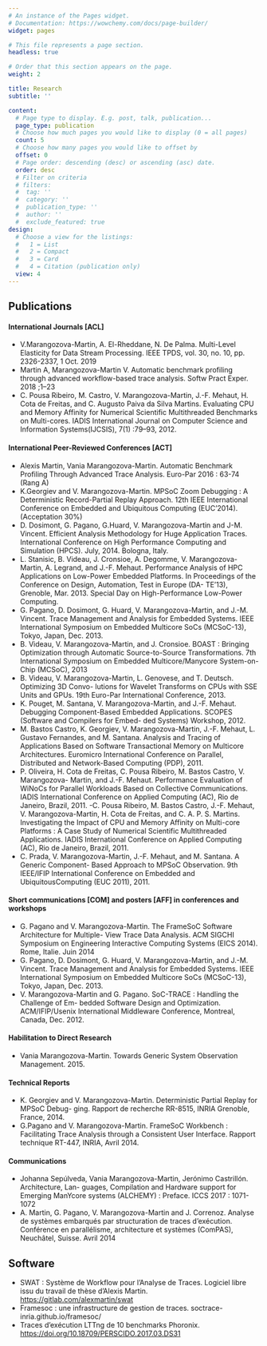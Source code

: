 ```yaml
---
# An instance of the Pages widget.
# Documentation: https://wowchemy.com/docs/page-builder/
widget: pages

# This file represents a page section.
headless: true

# Order that this section appears on the page.
weight: 2

title: Research
subtitle: ''

content:
  # Page type to display. E.g. post, talk, publication...
  page_type: publication
  # Choose how much pages you would like to display (0 = all pages)
  count: 5
  # Choose how many pages you would like to offset by
  offset: 0
  # Page order: descending (desc) or ascending (asc) date.
  order: desc
  # Filter on criteria
  # filters:
  #  tag: ''
  #  category: ''
  #  publication_type: ''
  #  author: ''
  #  exclude_featured: true
design:
  # Choose a view for the listings:
  #   1 = List
  #   2 = Compact
  #   3 = Card
  #   4 = Citation (publication only)
  view: 4
---
```


## Publications

#### International Journals [ACL]
- V.Marangozova-Martin, A. El-Rheddane, N. De Palma. Multi-Level Elasticity for Data Stream Processing. IEEE TPDS, vol. 30, no. 10, pp. 2326-2337, 1 Oct. 2019
- Martin A, Marangozova-Martin V. Automatic benchmark profiling through advanced workflow-based trace analysis. Softw Pract Exper. 2018 ;1–23 
- C. Pousa Ribeiro, M. Castro, V. Marangozova-Martin, J.-F. Mehaut, H. Cota de Freitas, and C. Augusto Paiva da Silva Martins. Evaluating CPU and Memory Affinity for Numerical Scientific Multithreaded Benchmarks on Multi-cores. IADIS International Journal on Computer Science and Information Systems(IJCSIS), 7(1) :79–93, 2012.

#### International Peer-Reviewed Conferences [ACT]
- Alexis Martin, Vania Marangozova-Martin. Automatic Benchmark Profiling Through Advanced Trace Analysis. Euro-Par 2016 : 63-74 (Rang A)
- K.Georgiev and V. Marangozova-Martin. MPSoC Zoom Debugging : A Deterministic Record-Partial Replay Approach. 12th IEEE International Conference on Embedded and Ubiquitous Computing (EUC’2014). (Acceptation 30%)
- D. Dosimont, G. Pagano, G.Huard, V. Marangozova-Martin and J-M. Vincent. Efficient Analysis Methodology for Huge Application Traces. International Conference on High Performance Computing and Simulation (HPCS). July, 2014. Bologna, Italy.
- L. Stanisic, B. Videau, J. Cronsioe, A. Degomme, V. Marangozova-Martin, A. Legrand, and J.-F. Mehaut. Performance Analysis of HPC Applications on Low-Power Embedded Platforms. In Proceedings of the Conference on Design, Automation, Test in Europe (DA- TE’13), Grenoble, Mar. 2013. Special Day on High-Performance Low-Power Computing.
- G. Pagano, D. Dosimont, G. Huard, V. Marangozova-Martin, and J.-M. Vincent. Trace Management and Analysis for Embedded Systems. IEEE International Symposium on Embedded Multicore SoCs (MCSoC-13), Tokyo, Japan, Dec. 2013.
- B. Videau, V. Marangozova-Martin, and J. Cronsioe. BOAST : Bringing Optimization through Automatic Source-to-Source Transformations. 7th International Symposium on Embedded Multicore/Manycore System-on-Chip (MCSoC), 2013 
- B. Videau, V. Marangozova-Martin, L. Genovese, and T. Deutsch. Optimizing 3D Convo- lutions for Wavelet Transforms on CPUs with SSE Units and GPUs. 19th Euro-Par International Conference, 2013. 
- K. Pouget, M. Santana, V. Marangozova-Martin, and J.-F. Mehaut. Debugging Component-Based Embedded Applications. SCOPES (Software and Compilers for Embed- ded Systems) Workshop, 2012. 
- M. Bastos Castro, K. Georgiev, V. Marangozova-Martin, J.-F. Mehaut, L. Gustavo Fernandes, and M. Santana. Analysis and Tracing of Applications Based on Software Transactional Memory on Multicore Architectures. Euromicro International Conference on Parallel, Distributed and Network-Based Computing (PDP), 2011.
- P. Oliveira, H. Cota de Freitas, C. Pousa Ribeiro, M. Bastos Castro, V. Marangozova- Martin, and J.-F. Mehaut. Performance Evaluation of WiNoCs for Parallel Workloads Based on Collective Communications. IADIS International Conference on Applied Computing (AC), Rio de Janeiro, Brazil, 2011.
-C. Pousa Ribeiro, M. Bastos Castro, J.-F. Mehaut, V. Marangozova-Martin, H. Cota de Freitas, and C. A. P. S. Martins. Investigating the Impact of CPU and Memory Affinity on Multi-core Platforms : A Case Study of Numerical Scientific Multithreaded Applications. IADIS International Conference on Applied Computing (AC), Rio de Janeiro, Brazil, 2011.
- C. Prada, V. Marangozova-Martin, J.-F. Mehaut, and M. Santana. A Generic Component- Based Approach to MPSoC Observation. 9th IEEE/IFIP International Conference on Embedded and UbiquitousComputing (EUC 2011), 2011.

#### Short communications [COM] and posters [AFF] in conferences and workshops
- G. Pagano and V. Marangozova-Martin. The FrameSoC Software Architecture for Multiple- View Trace Data Analysis. ACM SIGCHI Symposium on Engineering Interactive Computing Systems (EICS 2014). Rome, Italie. Juin 2014
- G. Pagano, D. Dosimont, G. Huard, V. Marangozova-Martin, and J.-M. Vincent. Trace Management and Analysis for Embedded Systems. IEEE International Symposium on Embedded Multicore SoCs (MCSoC-13), Tokyo, Japan, Dec. 2013.
- V. Marangozova-Martin and G. Pagano. SoC-TRACE : Handling the Challenge of Em- bedded Software Design and Optimization. ACM/IFIP/Usenix International Middleware Conference, Montreal, Canada, Dec. 2012. 

#### Habilitation to Direct Research
- Vania Marangozova-Martin. Towards Generic System Observation Management. 2015.

#### Technical Reports
- K. Georgiev and V. Marangozova-Martin. Deterministic Partial Replay for MPSoC Debug- ging. Rapport de recherche RR-8515, INRIA Grenoble, France, 2014.
- G.Pagano and V. Marangozova-Martin. FrameSoC Workbench : Facilitating Trace Analysis through a Consistent User Interface. Rapport technique RT-447, INRIA, Avril 2014.

#### Communications
- Johanna Sepúlveda, Vania Marangozova-Martin, Jerónimo Castrillón. Architecture, Lan- guages, Compilation and Hardware support for Emerging ManYcore systems (ALCHEMY) : Preface. ICCS 2017 : 1071-1072
- A. Martin, G. Pagano, V. Marangozova-Martin and J. Correnoz. Analyse de systèmes embarqués par structuration de traces d’exécution. Conférence en parallélisme, architecture et systèmes (ComPAS), Neuchâtel, Suisse. Avril 2014

## Software
- SWAT : Système de Workflow pour l’Analyse de Traces. 
  Logiciel libre issu du travail de thèse d’Alexis Martin. 
  https://gitlab.com/alexmartin/swat
- Framesoc : une infrastructure de gestion de traces. 
  soctrace-inria.github.io/framesoc/
- Traces d’exécution LTTng de 10 benchmarks Phoronix. 
  https://doi.org/10.18709/PERSCIDO.2017.03.DS31

<!--- {{% callout note %}} -->
<!--- Quickly discover relevant content by [filtering publications](./publication/). -->
<!--- {{% /callout %}} -->
